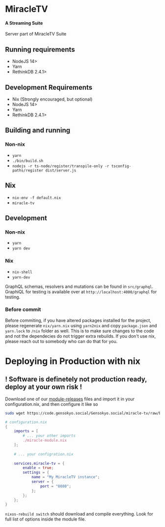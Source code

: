 # MiracleTV
#### A Streaming Suite

Server part of MiracleTV Suite

## Running requirements
- NodeJS 14>
- Yarn
- RethinkDB 2.4.1>

## Development Requirements
- Nix (Strongly encouraged, but optional)
- NodeJS 14>
- Yarn
- RethinkDB 2.4.1>

## Building and running
### Non-nix
- `yarn`
- `./bin/build.sh`
- `nodejs -r ts-node/register/transpile-only -r tsconfig-paths/register dist/server.js`

## Nix
- `nix-env -f default.nix`
- `miracle-tv`

## Development
### Non-nix
- `yarn`
- `yarn dev`

### Nix
- `nix-shell`
- `yarn-dev`

GraphQL schemas, resolvers and mutations can be found in `src/graphql`.
GraphiQL for testing is available over at `http://localhost:4000/graphql` for testing.

### Before commit
Before commiting, if you have altered packages installed for the project, please regenerate `nix/yarn.nix` using `yarn2nix` and copy `package.json` and `yarn.lock` to `/nix` folder as well. This is to make sure changes to the code and not the dependecies do not trigger extra rebuilds.
If you don't use nix, please reach out to somebody who can do that for you.


# Deploying in Production with nix
## ! Software is definetely not production ready, deploy at your own risk !
Download one of our [module-releases](module_releases/) files and import it in your configuration.nix, and then configure it like so

``` sh
sudo wget https://code.gensokyo.social/Gensokyo.social/miracle-tv/raw/branch/develop/module-releases/0-1-0.nix -P /etc/nixos/miracle-module.nix
```

``` nix
# configuration.nix
{
    imports = [
        # ... your other imports
        ./miracle-module.nix
    ];
    
    # ... your configration.nix
    
    services.miracle-tv = {
        enable = true;
        settings = {
            name = "My MiracleTV instance";
            server = { 
                port = "8080";
            };
        };
    };
}
```


`nixos-rebuild switch` should download and compile everything. Look for full list of options inside the module file.
